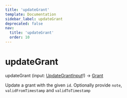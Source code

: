 ```yaml
---
title: 'updateGrant'
template: Documentation
sidebar_label: updateGrant
deprecated: false
nav:
  title: 'updateGrant'
  order: 10
---
```


# updateGrant

<div className="pb-4 font-roboto-slab text-lg"><span className="font-bold">updateGrant</span> <span style={{'fontWeight':400,'fontSize':'0.85em'}}>(input: <a href="/guardrails/docs/reference/graphql/input/UpdateGrantInput">UpdateGrantInput</a>!) &rarr; <a href="/guardrails/docs/reference/graphql/object/Grant">Grant</a></span>
</div>



Update a grant with the given `id`. Optionally provide `note`, `validFromTimestamp` and `validToTimestamp`